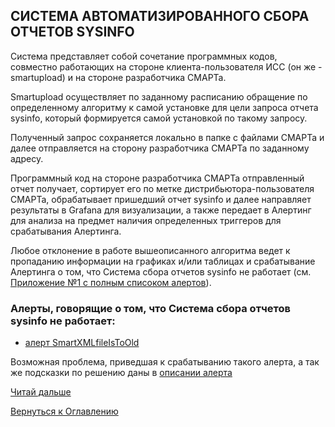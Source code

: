 ## СИСТЕМА АВТОМАТИЗИРОВАННОГО СБОРА ОТЧЕТОВ SYSINFO

Система представляет собой сочетание программных кодов, совместно работающих на стороне клиента-пользователя ИСС (он же - smartupload) и на стороне разработчика СМАРТа.

Smartupload осуществляет по заданному расписанию обращение по определенному алгоритму к самой установке для цели запроса отчета sysinfo, который формируется самой установкой по такому запросу. 

Полученный запрос сохраняется локально в папке с файлами СМАРТа и далее отправляется на сторону разработчика СМАРТа по заданному адресу. 

Программный код на стороне разработчика СМАРТа отправленный отчет получает, сортирует его по метке дистрибьютора-пользователя СМАРТа, обрабатывает пришедший отчет sysinfo и далее направляет результаты в Grafana для визуализации, а также передает в Алертинг для анализа на предмет наличия определенных триггеров для срабатывания Алертинга.

Любое отклонение в работе вышеописанного алгоритма ведет к пропаданию информации на графиках и/или таблицах и срабатывание Алертинга о том, что Система сбора отчетов sysinfo не работает (см. [Приложение №1 с полным списоком алертов](appendix-1.md)). 

### Алерты, говорящие о том, что Система сбора отчетов sysinfo не работает:
 - [алерт SmartXMLfileIsToOld](http://smart.uniclass.ru/docs/errors/SmartXMLfileIsToOld.md)

Возможная проблема, приведшая к срабатыванию такого алерта, а так же подсказки по решению даны в [описании алерта](http://smart.uniclass.ru/docs/errors/SmartXMLfileIsToOld.md)

[Читай дальше](chapter-30.md)

[Вернуться к Оглавлению](Readme.md)
